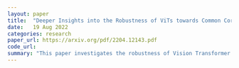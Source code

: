 ```yaml
---
layout: paper
title:  "Deeper Insights into the Robustness of ViTs towards Common Corruptions"
date:   19 Aug 2022
categories: research
paper_url: https://arxiv.org/pdf/2204.12143.pdf
code_url: 
summary: "This paper investigates the robustness of Vision Transformer (ViT) variants against common corruptions. The benchmarking reveals that overlapping patch embedding and convolutional feed-forward networks (FFNs) significantly enhance ViT robustness. The study also scrutinizes the effectiveness of CNN-based data augmentation strategies when applied to ViTs, finding that adversarial noise training is effective, while fourier-domain augmentation falls short. A new conditional method for generating dynamic augmentation parameters based on input images is proposed, achieving state-of-the-art robustness against common corruptions."
---
```


